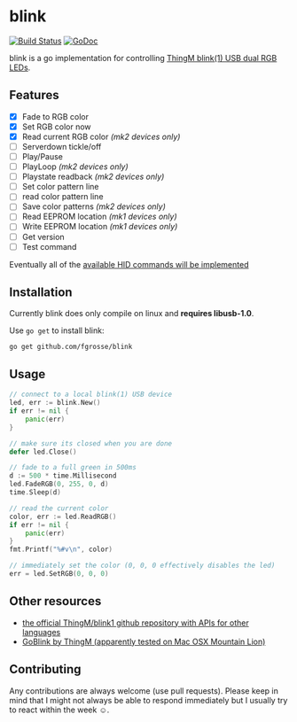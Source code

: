 # blink

[![Build Status](https://travis-ci.org/fgrosse/blink.svg?branch=master)](https://travis-ci.org/fgrosse/blink)
[![GoDoc](https://godoc.org/github.com/fgrosse/blink?status.svg)](https://godoc.org/github.com/fgrosse/blink)

blink is a go implementation for controlling [ThingM blink(1) USB dual RGB LEDs][1].

## Features

- [x] Fade to RGB color
- [x] Set RGB color now  
- [x] Read current RGB color *(mk2 devices only)*
- [ ] Serverdown tickle/off
- [ ] Play/Pause
- [ ] PlayLoop *(mk2 devices only)*
- [ ] Playstate readback *(mk2 devices only)*
- [ ] Set color pattern line
- [ ] read color pattern line
- [ ] Save color patterns *(mk2 devices only)*
- [ ] Read EEPROM location *(mk1 devices only)*
- [ ] Write EEPROM location *(mk1 devices only)*
- [ ] Get version
- [ ] Test command

Eventually all of the [available HID commands will be implemented][2]

## Installation

Currently blink does only compile on linux and **requires libusb-1.0**.

Use `go get` to install blink:
```
go get github.com/fgrosse/blink
```

## Usage

```go
// connect to a local blink(1) USB device
led, err := blink.New()
if err != nil {
    panic(err)
}

// make sure its closed when you are done
defer led.Close()

// fade to a full green in 500ms
d := 500 * time.Millisecond
led.FadeRGB(0, 255, 0, d)
time.Sleep(d)

// read the current color
color, err := led.ReadRGB()
if err != nil {
    panic(err)
}
fmt.Printf("%#v\n", color)

// immediately set the color (0, 0, 0 effectively disables the led)
err = led.SetRGB(0, 0, 0)
```

## Other resources

* [the official ThingM/blink1 github repository with APIs for other languages][3]
* [GoBlink by ThingM (apparently tested on Mac OSX Mountain Lion)][4]

## Contributing

Any contributions are always welcome (use pull requests).
Please keep in mind that I might not always be able to respond immediately but I usually try to react within the week ☺.

[1]: http://blink1.thingm.com/
[2]: https://github.com/ThingM/blink1/blob/master/docs/blink1-hid-commands.md
[3]: https://github.com/ThingM/blink1
[4]: https://github.com/ThingM/blink1/tree/master/go/GoBlink
